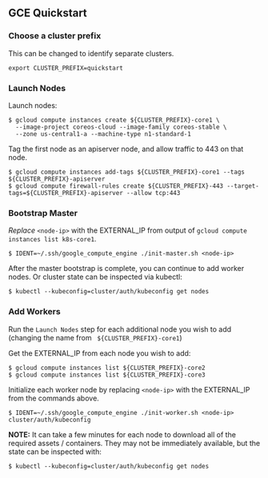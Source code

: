 ## GCE Quickstart

### Choose a cluster prefix

This can be changed to identify separate clusters.

```
export CLUSTER_PREFIX=quickstart
```

### Launch Nodes

Launch nodes:

```
$ gcloud compute instances create ${CLUSTER_PREFIX}-core1 \
  --image-project coreos-cloud --image-family coreos-stable \
  --zone us-central1-a --machine-type n1-standard-1
```

Tag the first node as an apiserver node, and allow traffic to 443 on that node.

```
$ gcloud compute instances add-tags ${CLUSTER_PREFIX}-core1 --tags ${CLUSTER_PREFIX}-apiserver
$ gcloud compute firewall-rules create ${CLUSTER_PREFIX}-443 --target-tags=${CLUSTER_PREFIX}-apiserver --allow tcp:443
```

### Bootstrap Master

*Replace* `<node-ip>` with the EXTERNAL_IP from output of `gcloud compute instances list k8s-core1`.

```
$ IDENT=~/.ssh/google_compute_engine ./init-master.sh <node-ip>
```

After the master bootstrap is complete, you can continue to add worker nodes. Or cluster state can be inspected via kubectl:

```
$ kubectl --kubeconfig=cluster/auth/kubeconfig get nodes
```

### Add Workers

Run the `Launch Nodes` step for each additional node you wish to add (changing the name from ` ${CLUSTER_PREFIX}-core1`)

Get the EXTERNAL_IP from each node you wish to add:

```
$ gcloud compute instances list ${CLUSTER_PREFIX}-core2
$ gcloud compute instances list ${CLUSTER_PREFIX}-core3
```

Initialize each worker node by replacing `<node-ip>` with the EXTERNAL_IP from the commands above.

```
$ IDENT=~/.ssh/google_compute_engine ./init-worker.sh <node-ip> cluster/auth/kubeconfig
```

**NOTE:** It can take a few minutes for each node to download all of the required assets / containers.
 They may not be immediately available, but the state can be inspected with:

```
$ kubectl --kubeconfig=cluster/auth/kubeconfig get nodes
```
